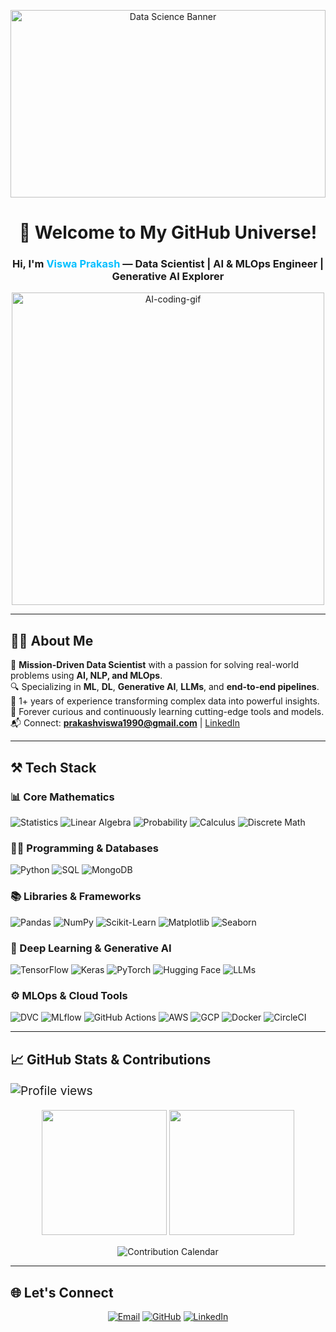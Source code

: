 <!-- Viswa Prakash GitHub Profile README -->

<p align="center">
  <img src="https://media.giphy.com/media/26xBwdIuRJiAIqHwA/giphy.gif" alt="Data Science Banner" width="100%" height="300"/>
</p>

<h1 align="center">🚀 Welcome to My GitHub Universe!</h1>
<h3 align="center">Hi, I'm <span style="color:#00BFFF">Viswa Prakash</span> — Data Scientist | AI & MLOps Engineer | Generative AI Explorer</h3>

<p align="center">
  <img src="https://media.giphy.com/media/qgQUggAC3Pfv687qPC/giphy.gif" alt="AI-coding-gif" width="500"/>
</p>

---

## 👨‍💼 About Me

🎯 **Mission-Driven Data Scientist** with a passion for solving real-world problems using **AI, NLP, and MLOps**.  
🔍 Specializing in **ML**, **DL**, **Generative AI**, **LLMs**, and **end-to-end pipelines**.  
💼 1+ years of experience transforming complex data into powerful insights.  
🧠 Forever curious and continuously learning cutting-edge tools and models.  
📬 Connect: **prakashviswa1990@gmail.com** | [LinkedIn](https://www.linkedin.com/in/viswa-prakash/)  

---

## ⚒️ Tech Stack

### 📊 Core Mathematics
![Statistics](https://img.shields.io/badge/Statistics-blue?style=for-the-badge)
![Linear Algebra](https://img.shields.io/badge/Linear%20Algebra-yellow?style=for-the-badge)
![Probability](https://img.shields.io/badge/Probability-cyan?style=for-the-badge)
![Calculus](https://img.shields.io/badge/Calculus-green?style=for-the-badge)
![Discrete Math](https://img.shields.io/badge/Discrete%20Math-orange?style=for-the-badge)

### 🧑‍💻 Programming & Databases
![Python](https://img.shields.io/badge/Python-3776AB?style=for-the-badge&logo=python&logoColor=white)
![SQL](https://img.shields.io/badge/SQL-005C84?style=for-the-badge&logo=sqlite&logoColor=white)
![MongoDB](https://img.shields.io/badge/MongoDB-4DB33D?style=for-the-badge&logo=mongodb&logoColor=white)

### 📚 Libraries & Frameworks
![Pandas](https://img.shields.io/badge/Pandas-150458?style=for-the-badge&logo=pandas)
![NumPy](https://img.shields.io/badge/NumPy-013243?style=for-the-badge&logo=numpy)
![Scikit-Learn](https://img.shields.io/badge/Scikit--Learn-F7931E?style=for-the-badge&logo=scikit-learn&logoColor=white)
![Matplotlib](https://img.shields.io/badge/Matplotlib-007ACC?style=for-the-badge&logo=matplotlib)
![Seaborn](https://img.shields.io/badge/Seaborn-2E6E9E?style=for-the-badge)

### 🤖 Deep Learning & Generative AI
![TensorFlow](https://img.shields.io/badge/TensorFlow-FF6F00?style=for-the-badge&logo=tensorflow&logoColor=white)
![Keras](https://img.shields.io/badge/Keras-D00000?style=for-the-badge&logo=keras&logoColor=white)
![PyTorch](https://img.shields.io/badge/PyTorch-EE4C2C?style=for-the-badge&logo=pytorch&logoColor=white)
![Hugging Face](https://img.shields.io/badge/Transformers-FFD21F?style=for-the-badge&logo=huggingface&logoColor=white)
![LLMs](https://img.shields.io/badge/LLMs-0A66C2?style=for-the-badge&logo=openai&logoColor=white)

### ⚙️ MLOps & Cloud Tools

<p>
  <img src="https://img.shields.io/badge/DVC-004C99?style=for-the-badge&logo=dvc&logoColor=white" alt="DVC"/>
  <img src="https://img.shields.io/badge/MLflow-0C5EAF?style=for-the-badge&logo=mlflow&logoColor=white" alt="MLflow"/>
  <img src="https://img.shields.io/badge/GitHub%20Actions-2088FF?style=for-the-badge&logo=github-actions&logoColor=white" alt="GitHub Actions"/>
  <img src="https://img.shields.io/badge/AWS-FF9900?style=for-the-badge&logo=amazon-aws&logoColor=white" alt="AWS"/>
  <img src="https://img.shields.io/badge/GCP-4285F4?style=for-the-badge&logo=google-cloud&logoColor=white" alt="GCP"/>
  <img src="https://img.shields.io/badge/Docker-2496ED?style=for-the-badge&logo=docker&logoColor=white" alt="Docker"/>
  <img src="https://img.shields.io/badge/CircleCI-343434?style=for-the-badge&logo=circleci&logoColor=white" alt="CircleCI"/>
</p>


---

## 📈 GitHub Stats & Contributions

<p align="Left" style="font-size:1.2rem; margin-top: 10px;">
  <!-- Profile Views -->
  <img src="https://komarev.com/ghpvc/?username=Viswa-Prakash&style=flat-square&color=00BFFF" alt="Profile views" />  

<p align="center">
  <!-- Main GitHub Stats -->
  <img src="https://github-readme-stats.vercel.app/api?username=Viswa-Prakash&show_icons=true&theme=tokyonight&count_private=true" height="200" />
  <img src="https://github-readme-stats.vercel.app/api/top-langs/?username=Viswa-Prakash&layout=compact&theme=tokyonight" height="200"/>
</p>

</p>

<p align="center" style="margin-top: 15px;">
  <!-- Contribution Calendar -->
  <img src="https://github-readme-streak-stats.herokuapp.com?user=Viswa-Prakash&theme=tokyonight&hide_border=true&date_format=%5BY%20%5DM%20j" alt="Contribution Calendar" />
</p>


---

## 🌐 Let's Connect

<p align="center">
  <a href="mailto:prakashviswa1990@gmail.com"><img src="https://img.shields.io/badge/Email-D14836?style=for-the-badge&logo=gmail&logoColor=white" alt="Email"/></a>
  <a href="https://github.com/Viswa-Prakash"><img src="https://img.shields.io/badge/GitHub-100000?style=for-the-badge&logo=github&logoColor=white" alt="GitHub"/></a>
  <a href="https://www.linkedin.com/in/viswa-prakash/"><img src="https://img.shields.io/badge/LinkedIn-0A66C2?style=for-the-badge&logo=linkedin&logoColor=white" alt="LinkedIn"/></a>
</p>
